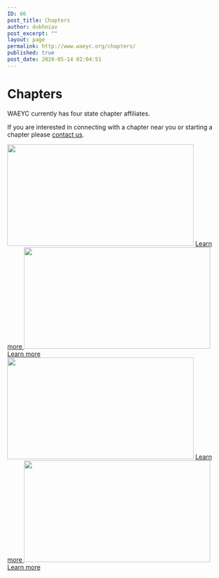 ```yaml
---
ID: 66
post_title: Chapters
author: dukhniav
post_excerpt: ""
layout: page
permalink: http://www.waeyc.org/chapters/
published: true
post_date: 2020-05-14 02:04:51
---
```

<h1>Chapters</h1>		
		<p>WAEYC currently has four state chapter affiliates.</p><p>If you are interested in connecting with a chapter near you or starting a chapter please <a href="http://dukhnitskiy.codes/contact-us/">contact us</a>.</p>		
										<img width="426" height="232" src="http://www.waeyc.org/wp-content/uploads/2020/06/426_WAEYC_Eastern-Washington-Chapter.jpg" alt="" loading="lazy" srcset="http://www.waeyc.org/wp-content/uploads/2020/06/426_WAEYC_Eastern-Washington-Chapter.jpg 426w, http://www.waeyc.org/wp-content/uploads/2020/06/426_WAEYC_Eastern-Washington-Chapter-300x163.jpg 300w" sizes="(max-width: 426px) 100vw, 426px" />											
		<a href="http://dukhnitskiy.codes/chapters/eastern-washington-chapter/" data-text="">
				Learn more
		</a>
										<img width="426" height="232" src="http://www.waeyc.org/wp-content/uploads/2020/06/426_WAEYC_Olympic-Peninsula.jpg" alt="" loading="lazy" srcset="http://www.waeyc.org/wp-content/uploads/2020/06/426_WAEYC_Olympic-Peninsula.jpg 426w, http://www.waeyc.org/wp-content/uploads/2020/06/426_WAEYC_Olympic-Peninsula-300x163.jpg 300w" sizes="(max-width: 426px) 100vw, 426px" />											
		<a href="http://dukhnitskiy.codes/chapters/olympic-peninsula-chapter/" data-text="">
				Learn more
		</a>
										<img width="426" height="232" src="http://www.waeyc.org/wp-content/uploads/2020/06/426_WAEYC_Northwest-Chapter.jpg" alt="" loading="lazy" srcset="http://www.waeyc.org/wp-content/uploads/2020/06/426_WAEYC_Northwest-Chapter.jpg 426w, http://www.waeyc.org/wp-content/uploads/2020/06/426_WAEYC_Northwest-Chapter-300x163.jpg 300w" sizes="(max-width: 426px) 100vw, 426px" />											
		<a href="http://dukhnitskiy.codes/chapters/pacific-northwest-chapter/" data-text="">
				Learn more
		</a>
										<img width="426" height="232" src="http://www.waeyc.org/wp-content/uploads/2020/06/426_WAEYC_Pierce-County-Chapter.jpg" alt="" loading="lazy" srcset="http://www.waeyc.org/wp-content/uploads/2020/06/426_WAEYC_Pierce-County-Chapter.jpg 426w, http://www.waeyc.org/wp-content/uploads/2020/06/426_WAEYC_Pierce-County-Chapter-300x163.jpg 300w" sizes="(max-width: 426px) 100vw, 426px" />											
		<a href="http://dukhnitskiy.codes/chapters/pierce-county-chapter/" data-text="">
				Learn more
		</a>